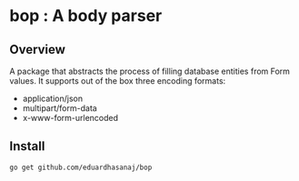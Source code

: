 # bop : A body parser

## Overview

A package that abstracts the process of filling database entities from Form values.
It supports out of the box three encoding formats:
- application/json
- multipart/form-data
- x-www-form-urlencoded

## Install

```
go get github.com/eduardhasanaj/bop
```
